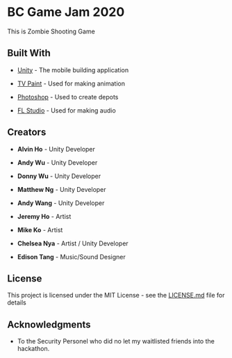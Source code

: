 # BC Game Jam 2020

This is Zombie Shooting Game

## Built With

* [Unity](https://unity.com/) - The mobile building application

* [TV Paint](https://www.tvpaint.com/) - Used for making animation

* [Photoshop](https://www.photoshop.com/) - Used to create depots

* [FL Studio](https://www.image-line.com/flstudio/) - Used for making audio


## Creators

* **Alvin Ho** - Unity Developer

* **Andy Wu** - Unity Developer

* **Donny Wu** - Unity Developer

* **Matthew Ng** - Unity Developer

* **Andy Wang** - Unity Developer

* **Jeremy Ho** - Artist 

* **Mike Ko** - Artist

* **Chelsea Nya** - Artist / Unity Developer

* **Edison Tang** - Music/Sound Designer


## License

This project is licensed under the MIT License - see the [LICENSE.md](LICENSE.md) file for details

## Acknowledgments

* To the Security Personel who did no let my waitlisted friends into the hackathon.
